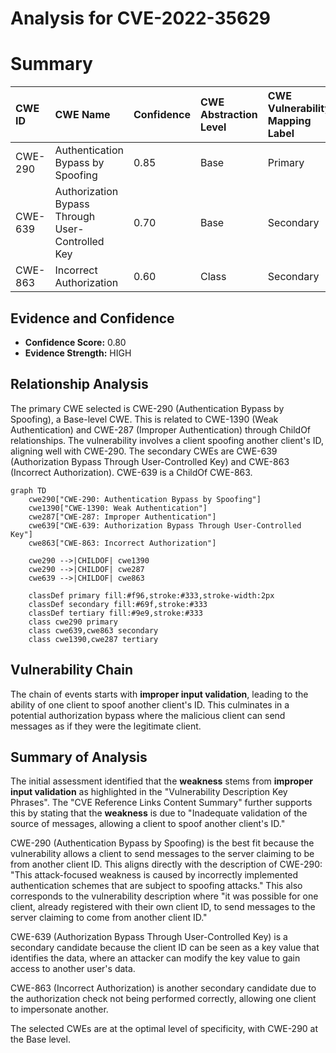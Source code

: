 # Analysis for CVE-2022-35629

# Summary
| CWE ID  | CWE Name                                                                 | Confidence | CWE Abstraction Level | CWE Vulnerability Mapping Label | CWE-Vulnerability Mapping Notes |
| :-------- | :----------------------------------------------------------------------- | :--------- | :---------------------- | :------------------------------ | :------------------------------ |
| CWE-290 | Authentication Bypass by Spoofing                                          | 0.85       | Base                    | Primary                          | Allowed                       |
| CWE-639 | Authorization Bypass Through User-Controlled Key                                       | 0.70       | Base                    | Secondary                       | Allowed                       |
| CWE-863 | Incorrect Authorization                                                          | 0.60       | Class                   | Secondary                       | Allowed-with-Review           |

## Evidence and Confidence

*   **Confidence Score:** 0.80
*   **Evidence Strength:** HIGH

## Relationship Analysis
The primary CWE selected is CWE-290 (Authentication Bypass by Spoofing), a Base-level CWE. This is related to CWE-1390 (Weak Authentication) and CWE-287 (Improper Authentication) through ChildOf relationships. The vulnerability involves a client spoofing another client's ID, aligning well with CWE-290. The secondary CWEs are CWE-639 (Authorization Bypass Through User-Controlled Key) and CWE-863 (Incorrect Authorization). CWE-639 is a ChildOf CWE-863.

```mermaid
graph TD
    cwe290["CWE-290: Authentication Bypass by Spoofing"]
    cwe1390["CWE-1390: Weak Authentication"]
    cwe287["CWE-287: Improper Authentication"]
    cwe639["CWE-639: Authorization Bypass Through User-Controlled Key"]
    cwe863["CWE-863: Incorrect Authorization"]

    cwe290 -->|CHILDOF| cwe1390
    cwe290 -->|CHILDOF| cwe287
    cwe639 -->|CHILDOF| cwe863

    classDef primary fill:#f96,stroke:#333,stroke-width:2px
    classDef secondary fill:#69f,stroke:#333
    classDef tertiary fill:#9e9,stroke:#333
    class cwe290 primary
    class cwe639,cwe863 secondary
    class cwe1390,cwe287 tertiary
```

## Vulnerability Chain
The chain of events starts with **improper input validation**, leading to the ability of one client to spoof another client's ID. This culminates in a potential authorization bypass where the malicious client can send messages as if they were the legitimate client.

## Summary of Analysis
The initial assessment identified that the **weakness** stems from **improper input validation** as highlighted in the "Vulnerability Description Key Phrases". The "CVE Reference Links Content Summary" further supports this by stating that the **weakness** is due to "Inadequate validation of the source of messages, allowing a client to spoof another client's ID."

CWE-290 (Authentication Bypass by Spoofing) is the best fit because the vulnerability allows a client to send messages to the server claiming to be from another client ID. This aligns directly with the description of CWE-290: "This attack-focused weakness is caused by incorrectly implemented authentication schemes that are subject to spoofing attacks." This also corresponds to the vulnerability description where "it was possible for one client, already registered with their own client ID, to send messages to the server claiming to come from another client ID."

CWE-639 (Authorization Bypass Through User-Controlled Key) is a secondary candidate because the client ID can be seen as a key value that identifies the data, where an attacker can modify the key value to gain access to another user's data.

CWE-863 (Incorrect Authorization) is another secondary candidate due to the authorization check not being performed correctly, allowing one client to impersonate another.

The selected CWEs are at the optimal level of specificity, with CWE-290 at the Base level.
